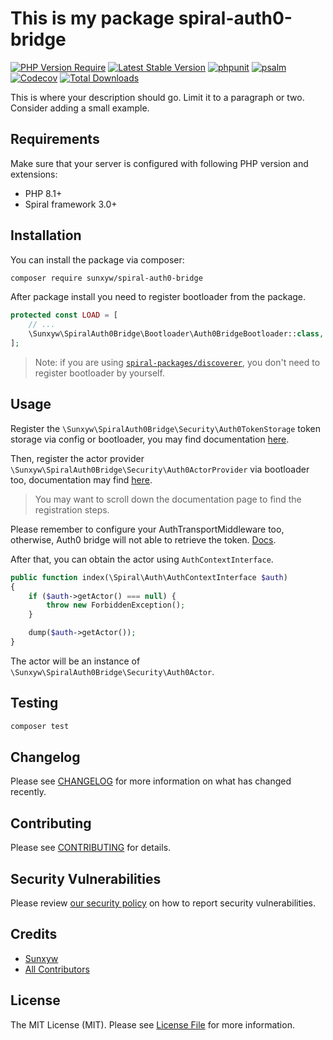 # This is my package spiral-auth0-bridge

[![PHP Version Require](https://poser.pugx.org/sunxyw/spiral-auth0-bridge/require/php)](https://packagist.org/packages/sunxyw/spiral-auth0-bridge)
[![Latest Stable Version](https://poser.pugx.org/sunxyw/spiral-auth0-bridge/v/stable)](https://packagist.org/packages/sunxyw/spiral-auth0-bridge)
[![phpunit](https://github.com/sunxyw/spiral-auth0-bridge/actions/workflows/phpunit.yml/badge.svg)](https://github.com/sunxyw/spiral-auth0-bridge/actions)
[![psalm](https://github.com/sunxyw/spiral-auth0-bridge/actions/workflows/psalm.yml/badge.svg)](https://github.com/sunxyw/spiral-auth0-bridge/actions)
[![Codecov](https://codecov.io/gh/sunxyw/spiral-auth0-bridge/branch/master/graph/badge.svg)](https://codecov.io/gh/sunxyw/spiral-auth0-bridge/)
[![Total Downloads](https://poser.pugx.org/sunxyw/spiral-auth0-bridge/downloads)](https://packagist.org/sunxyw/spiral-auth0-bridge/phpunit)

This is where your description should go. Limit it to a paragraph or two. Consider adding a small example.

## Requirements

Make sure that your server is configured with following PHP version and extensions:

- PHP 8.1+
- Spiral framework 3.0+

## Installation

You can install the package via composer:

```bash
composer require sunxyw/spiral-auth0-bridge
```

After package install you need to register bootloader from the package.

```php
protected const LOAD = [
    // ...
    \Sunxyw\SpiralAuth0Bridge\Bootloader\Auth0BridgeBootloader::class,
];
```

> Note: if you are using [`spiral-packages/discoverer`](https://github.com/spiral-packages/discoverer),
> you don't need to register bootloader by yourself.

## Usage

Register the `\Sunxyw\SpiralAuth0Bridge\Security\Auth0TokenStorage` token storage via config or bootloader, you may find
documentation [here](https://spiral.dev/docs/security-authentication/current/en#custom-token-storage).

Then, register the actor provider `\Sunxyw\SpiralAuth0Bridge\Security\Auth0ActorProvider` via bootloader too,
documentation may
find [here](https://spiral.dev/docs/security-authentication/current/en#actor-provider-and-token-payload).

> You may want to scroll down the documentation page to find the registration steps.

Please remember to configure your AuthTransportMiddleware too, otherwise, Auth0 bridge will not able to retrieve the
token. [Docs](https://spiral.dev/docs/security-authentication/current/en#usage-with-http-layer).

After that, you can obtain the actor using `AuthContextInterface`.

```php
public function index(\Spiral\Auth\AuthContextInterface $auth)
{
    if ($auth->getActor() === null) {
        throw new ForbiddenException();
    }

    dump($auth->getActor());
}
```

The actor will be an instance of `\Sunxyw\SpiralAuth0Bridge\Security\Auth0Actor`.

## Testing

```bash
composer test
```

## Changelog

Please see [CHANGELOG](CHANGELOG.md) for more information on what has changed recently.

## Contributing

Please see [CONTRIBUTING](.github/CONTRIBUTING.md) for details.

## Security Vulnerabilities

Please review [our security policy](../../security/policy) on how to report security vulnerabilities.

## Credits

- [Sunxyw](https://github.com/sunxyw)
- [All Contributors](../../contributors)

## License

The MIT License (MIT). Please see [License File](LICENSE) for more information.
